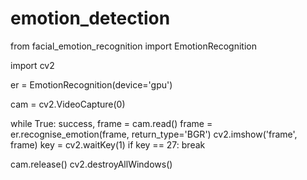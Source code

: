 # emotion_detection
from facial_emotion_recognition import EmotionRecognition

import cv2

er = EmotionRecognition(device='gpu')

cam = cv2.VideoCapture(0)

while True:
    success, frame = cam.read()
    frame = er.recognise_emotion(frame, return_type='BGR')
    cv2.imshow('frame', frame)
    key = cv2.waitKey(1)
    if key == 27:
        break

cam.release()
cv2.destroyAllWindows()
